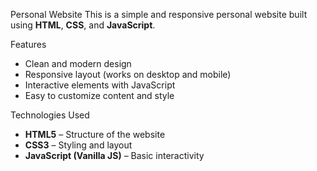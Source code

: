 Personal Website 
This is a simple and responsive personal website built using **HTML**, **CSS**, and **JavaScript**.

Features
- Clean and modern design
- Responsive layout (works on desktop and mobile)
- Interactive elements with JavaScript
- Easy to customize content and style

Technologies Used
- **HTML5** – Structure of the website
- **CSS3** – Styling and layout
- **JavaScript (Vanilla JS)** – Basic interactivity
